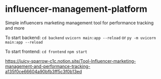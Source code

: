 # influencer-management-platform
Simple influencers marketing management tool for performance tracking and more

To start backend: 
`cd backend`
`uvicorn main:app --reload` or `py -m uvicorn main:app --reload`

To start frontend: 
`cd frontend`
`npm start`

https://juicy-sparrow-c1c.notion.site/Tool-Influencer-marketing-management-and-performance-tracking-a135f0ce66604a90bfb3ff5c3f0b13ed
